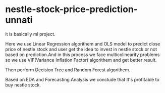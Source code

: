 # nestle-stock-price-prediction-unnati
it is basically ml project.

Here we use Linear Regression algorithem and OLS model to predict close price of nestle stock and user get the idea to invest in nestle stock or not based on prediction.And in this process we face multicolinearity problems so we use VIF(Variance Inflation Factor) algorithem and get better result.

Then perform Decision Tree and Random Forest algorithem.

Based on EDA and Forecasting Analysis we conclude that It's profitable to buy nestle stock.
